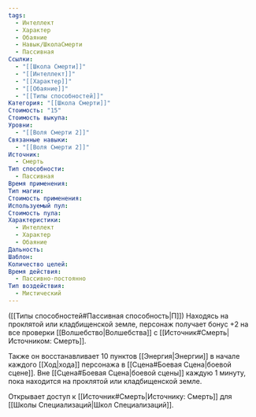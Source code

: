 ```yaml
---
tags:
  - Интеллект
  - Характер
  - Обаяние
  - Навык/ШколаСмерти
  - Пассивная
Ссылки:
  - "[[Школа Смерти]]"
  - "[[Интеллект]]"
  - "[[Характер]]"
  - "[[Обаяние]]"
  - "[[Типы способностей]]"
Категория: "[[Школа Смерти]]"
Стоимость: "15"
Стоимость выкупа: 
Уровни:
  - "[[Воля Смерти 2]]"
Связанные навыки:
  - "[[Воля Смерти 2]]"
Источник:
  - Смерть
Тип способности:
  - Пассивная
Время применения: 
Тип магии: 
Стоимость применения: 
Используемый пул: 
Стоимость пула: 
Характеристики:
  - Интеллект
  - Характер
  - Обаяние
Дальность: 
Шаблон: 
Количество целей: 
Время действия:
  - Пассивно-постоянно
Тип воздействия:
  - Мистический
---
```

([[Типы способностей#Пассивная способность|П]]) Находясь на проклятой или кладбищенской земле, персонаж получает бонус +2 на все проверки [[Волшебство|Волшебства]] с [[Источник#Смерть|Источником: Смерть]]. 

Также он восстанавливает 10 пунктов [[Энергия|Энергии]] в начале каждого [[Ход|хода]] персонажа в [[Сцена#Боевая Сцена|боевой сцене]]. Вне [[Сцена#Боевая Сцена|боевой сцены]] каждую 1 минуту, пока находится на проклятой или кладбищенской земле. 

Открывает доступ к [[Источник#Смерть|Источнику: Смерть]] для [[Школы Специализаций|Школ Специализаций]]. 